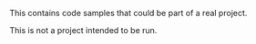 This contains code samples that could be part of a real project.

This is not a project intended to be run.
